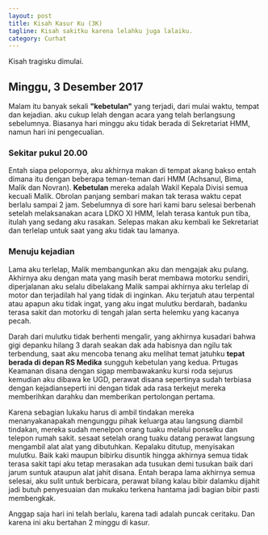 ```yaml
---
layout: post
title: Kisah Kasur Ku (3K)
tagline: Kisah sakitku karena lelahku juga lalaiku.
category: Curhat
---
```


Kisah tragisku dimulai. 

## Minggu, 3 Desember 2017

Malam itu banyak sekali **"kebetulan"** yang terjadi, dari mulai waktu, tempat dan kejadian. aku cukup lelah dengan acara yang telah berlangsung sebelumnya. Biasanya hari minggu aku tidak berada di Sekretariat HMM, namun hari ini pengecualian.

### Sekitar pukul 20.00 

Entah siapa pelopornya, aku akhirnya makan di tempat akang bakso entah dimana itu dengan beberapa teman-teman dari HMM (Achsanul, Bima, Malik dan Novran). **Kebetulan** mereka adalah Wakil Kepala Divisi semua kecuali Malik. Obrolan panjang sembari makan tak terasa waktu cepat berlalu sampai 2 jam. Sebelumnya di sore hari kami baru selesai berbenah setelah melaksanakan acara LDKO XI HMM, lelah terasa kantuk pun tiba, itulah yang sedang aku rasakan. Selepas makan aku kembali ke Sekretariat dan terlelap untuk saat yang aku tidak tau lamanya. 

### Menuju kejadian

Lama aku terlelap, Malik membangunkan aku dan mengajak aku pulang. Akhirnya aku dengan mata yang masih berat membawa motorku sendiri, diperjalanan aku selalu dibelakang Malik sampai akhirnya aku terlelap di motor dan terjadilah hal yang tidak di inginkan. Aku terjatuh atau terpental atau apapun aku tidak ingat, yang aku ingat mulutku berdarah, badanku terasa sakit dan motorku di tengah jalan serta helemku yang kacanya pecah.

Darah dari mulutku tidak berhenti mengalir, yang akhirnya kusadari bahwa gigi depanku hilang 3 darah seakan dak ada habisnya dan ngilu tak terbendung, saat aku mencoba tenang aku melihat temat jatuhku **tepat berada di depan RS Medika** sungguh kebetulan yang kedua. Prtugas Keamanan disana dengan sigap membawakanku kursi roda sejurus kemudian aku dibawa ke UGD, perawat disana sepertinya sudah terbiasa dengan kejadianseperti ini dengan tidak ada rasa terkejut mereka memberihkan darahku dan memberikan pertolongan pertama.

Karena sebagian lukaku harus di ambil tindakan mereka menanyakanapakah mengunggu pihak keluarga atau langsung diambil tindakan, mereka sudah menelpon orang tuaku melalui ponselku dan telepon rumah sakit. sesaat setelah orang tuaku datang perawat langsung mengambil alat alat yang dibutuhkan. Kepalaku ditutup, menyisakan mulutku. Baik kaki maupun bibirku disuntik hingga akhirnya semua tidak terasa sakit tapi aku tetap merasakan ada tusukan demi tusukan baik dari jarum suntuk ataupun alat jahit disana. Entah berapa lama akhirnya semua selesai, aku sulit untuk berbicara, perawat bilang kalau bibir dalamku dijahit jadi butuh penyesuaian dan mukaku terkena hantama jadi bagian bibir pasti membengkak.

Anggap saja hari ini telah berlalu, karena tadi adalah puncak ceritaku. Dan karena ini aku bertahan 2 minggu di kasur.